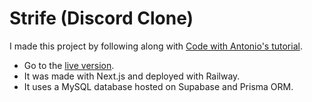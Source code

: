 # Strife (Discord Clone)
I made this project by following along with [Code with Antonio's tutorial](https://www.youtube.com/watch?v=ZbX4Ok9YX94).
- Go to the [live version](https://strife.isaiahpfisher.com).
- It was made with Next.js and deployed with Railway.
- It uses a MySQL database hosted on Supabase and Prisma ORM.
